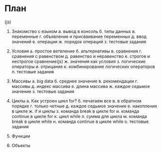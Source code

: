# План

(js)

1. Знакомство с языком
а. вывод в консоль 
б. типы данных
в. переменные
г. объявление и присваивание переменных
д. ввод значений
е. операции
ж. порядок операций 
з. тестовые задания

2. Условия
а. простое ветвление
б. альтернативы
в. сравнения
г. сравнения с равенством
д. равенство и неравенство 
е. строгое и нестрогое сравнение(js)
ж. значения как условия
з. логические операторы
и. отрицание
к. комбинирование логических операторов
л. тестовые задания

3. Массивы
а. big data
б. среднее значение
в. рекомендации
г. массивы
д. индекс массива
е. длина массива
ж. каждое седьмое значение
з. тестовые задания

4. Циклы
а. Как устроен цикл for?
б. печатаем все
в. в обратном порядке
г. только четные
д. каждое седьмое значение
е. накопления в цикле
ж. if и циклы
з. команда break в цикле for
и. команда continue в цикле for
к. цикл while
л. сумма для цикла
м. команда break в цикле while
н. команда continue в цикле while
о. тестовые задания

5. Функции

6. Объекты
